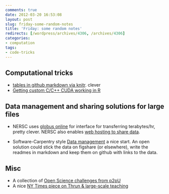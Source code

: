 ```yaml
---
comments: true
date: 2012-03-20 16:53:08
layout: post
slug: friday-some-random-notes
title: 'Friday: some random notes'
redirects: [/wordpress/archives/4306, /archives/4306]
categories:
- computation
tags:
- code-tricks
---
```


## Computational tricks

* [tables in github markdown via knitr](https://gist.github.com/2050761). clever
* [Getting custom C/C++ CUDA working in R](http://possiblybrainful.blogspot.com/2011/08/using-gpu-in-r-scripts.html)


## Data management and sharing solutions for large files

* NERSC uses [globus online](https://www.globusonline.org/) for interface for transferring terabytes/hr, pretty clever. NERSC also enables [web hosting to share data](http://www.nersc.gov/users/data-and-networking/sharing-data/).

* Software-Carpentry style [Data management](software-carpentry.org/4_0/data/mgmt/) a nice start. An open solution could stick the data on figshare (or elsewhere), write the readmes in markdown and keep them on github with links to the data.

## Misc

* A collection of [Open Science challenges from p2pU](http://pad.p2pu.org/p/opensciencecontent)
* A nice [NY Times piece on Thrun & large-scale teaching](www.nytimes.com/2012/03/05/education/moocs-large-courses-open-to-all-topple-campus-walls.html?pagewanted=all)




